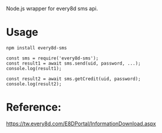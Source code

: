 Node.js wrapper for every8d sms api.

# Usage

```
npm install every8d-sms
```

```
const sms = require('every8d-sms');
const result1 = await sms.send(uid, password, ...);
console.log(result1);

const result2 = await sms.getCredit(uid, password);
console.log(result2);
```

# Reference:

https://tw.every8d.com/E8DPortal/InformationDownload.aspx

